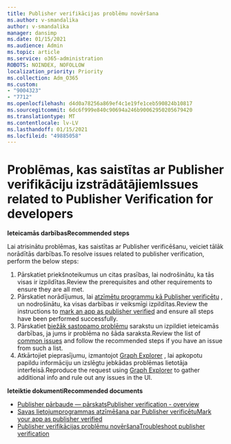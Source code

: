 ```yaml
---
title: Publisher verifikācijas problēmu novēršana
ms.author: v-smandalika
author: v-smandalika
manager: dansimp
ms.date: 01/15/2021
ms.audience: Admin
ms.topic: article
ms.service: o365-administration
ROBOTS: NOINDEX, NOFOLLOW
localization_priority: Priority
ms.collection: Adm_O365
ms.custom:
- "9004323"
- "7712"
ms.openlocfilehash: d4d0a78256a869ef4c1e19fe1ceb590824b10817
ms.sourcegitcommit: 6dc6f999e840c90694a246b90062950205679420
ms.translationtype: MT
ms.contentlocale: lv-LV
ms.lasthandoff: 01/15/2021
ms.locfileid: "49885058"
---
```

# <a name="issues-related-to-publisher-verification-for-developers"></a><span data-ttu-id="95451-102">Problēmas, kas saistītas ar Publisher verifikāciju izstrādātājiem</span><span class="sxs-lookup"><span data-stu-id="95451-102">Issues related to Publisher Verification for developers</span></span>

<span data-ttu-id="95451-103">**Ieteicamās darbības**</span><span class="sxs-lookup"><span data-stu-id="95451-103">**Recommended steps**</span></span> 

<span data-ttu-id="95451-104">Lai atrisinātu problēmas, kas saistītas ar Publisher verificēšanu, veiciet tālāk norādītās darbības.</span><span class="sxs-lookup"><span data-stu-id="95451-104">To resolve issues related to publisher verification, perform the below steps:</span></span>

1. <span data-ttu-id="95451-105">Pārskatiet priekšnoteikumus un citas prasības, lai nodrošinātu, ka tās visas ir izpildītas.</span><span class="sxs-lookup"><span data-stu-id="95451-105">Review the prerequisites and other requirements to ensure they are all met.</span></span>
2. <span data-ttu-id="95451-106">Pārskatiet norādījumus, lai [atzīmētu programmu kā Publisher verificētu](https://docs.microsoft.com/azure/active-directory/develop/mark-app-as-publisher-verified) , un nodrošinātu, ka visas darbības ir veiksmīgi izpildītas.</span><span class="sxs-lookup"><span data-stu-id="95451-106">Review the instructions to [mark an app as publisher verified](https://docs.microsoft.com/azure/active-directory/develop/mark-app-as-publisher-verified) and ensure all steps have been performed successfully.</span></span>
3. <span data-ttu-id="95451-107">Pārskatiet [biežāk sastopamo problēmu](https://docs.microsoft.com/azure/active-directory/develop/troubleshoot-publisher-verification#common-issues) sarakstu un izpildiet ieteicamās darbības, ja jums ir problēma no šāda saraksta.</span><span class="sxs-lookup"><span data-stu-id="95451-107">Review the list of [common issues](https://docs.microsoft.com/azure/active-directory/develop/troubleshoot-publisher-verification#common-issues) and follow the recommended steps if you have an issue from such a list.</span></span>
4. <span data-ttu-id="95451-108">Atkārtojiet pieprasījumu, izmantojot [Graph Explorer](https://docs.microsoft.com/azure/active-directory/develop/troubleshoot-publisher-verification#making-microsoft-graph-api-calls) , lai apkopotu papildu informāciju un izslēgtu jebkādas problēmas lietotāja interfeisā.</span><span class="sxs-lookup"><span data-stu-id="95451-108">Reproduce the request using [Graph Explorer](https://docs.microsoft.com/azure/active-directory/develop/troubleshoot-publisher-verification#making-microsoft-graph-api-calls) to gather additional info and rule out any issues in the UI.</span></span>

<span data-ttu-id="95451-109">**Ieteiktie dokumenti**</span><span class="sxs-lookup"><span data-stu-id="95451-109">**Recommended documents**</span></span>

- [<span data-ttu-id="95451-110">Publisher pārbaude — pārskats</span><span class="sxs-lookup"><span data-stu-id="95451-110">Publisher verification - overview</span></span>](https://docs.microsoft.com/azure/active-directory/develop/publisher-verification-overview) 
- [<span data-ttu-id="95451-111">Savas lietojumprogrammas atzīmēšana par Publisher verificētu</span><span class="sxs-lookup"><span data-stu-id="95451-111">Mark your app as publisher verified</span></span>](https://docs.microsoft.com/azure/active-directory/develop/mark-app-as-publisher-verified) 
- [<span data-ttu-id="95451-112">Publisher verifikācijas problēmu novēršana</span><span class="sxs-lookup"><span data-stu-id="95451-112">Troubleshoot publisher verification</span></span>](https://docs.microsoft.com/azure/active-directory/develop/troubleshoot-publisher-verification)

